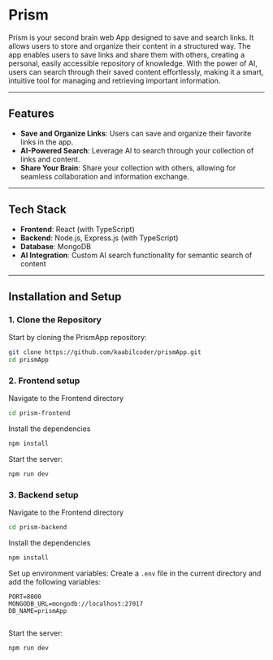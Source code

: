 # Prism
Prism is your second brain web App designed to save and search links. It allows users to store and organize their content in a structured way. The app enables users to save links and share them with others, creating a personal, easily accessible repository of knowledge. With the power of AI, users can search through their saved content effortlessly, making it a smart, intuitive tool for managing and retrieving important information.

---

## Features

- **Save and Organize Links**: Users can save and organize their favorite links in the app.
- **AI-Powered Search**: Leverage AI to search through your collection of links and content.
- **Share Your Brain**: Share your collection with others, allowing for seamless collaboration and information exchange.

---

## Tech Stack

- **Frontend**: React (with TypeScript)
- **Backend**: Node.js, Express.js (with TypeScript)
- **Database**: MongoDB
- **AI Integration**: Custom AI search functionality for semantic search of content

---

## Installation and Setup

### 1. Clone the Repository

Start by cloning the PrismApp repository:

```bash
git clone https://github.com/kaabilcoder/prismApp.git
cd prismApp
```
### 2. Frontend setup

Navigate to the Frontend directory
```bash
cd prism-frontend
```
Install the dependencies 
```bash
npm install
```
Start the server:
```bash
npm run dev
```
### 3. Backend setup

Navigate to the Frontend directory
```bash
cd prism-backend
```
Install the dependencies 
```bash
npm install
```
Set up environment variables:
   Create a `.env` file in the current directory and add the following variables:
   ```env
   PORT=8000
   MONGODB_URL=mongodb://localhost:27017
   DB_NAME=prismApp
     
   ```
Start the server:
```bash
npm run dev
```



